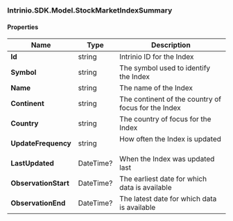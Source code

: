 [//]: # (CLASS:Intrinio.SDK.Model.StockMarketIndexSummary)

[//]: # (KIND:object)

### Intrinio.SDK.Model.StockMarketIndexSummary
#### Properties

[//]: # (START_DEFINITION)

Name | Type | Description
------------ | ------------- | -------------
**Id** | string | Intrinio ID for the Index &nbsp;
**Symbol** | string | The symbol used to identify the Index &nbsp;
**Name** | string | The name of the Index &nbsp;
**Continent** | string | The continent of the country of focus for the Index &nbsp;
**Country** | string | The country of focus for the Index &nbsp;
**UpdateFrequency** | string | How often the Index is updated &nbsp;
**LastUpdated** | DateTime? | When the Index was updated last &nbsp;
**ObservationStart** | DateTime? | The earliest date for which data is available &nbsp;
**ObservationEnd** | DateTime? | The latest date for which data is available &nbsp;

[//]: # (END_DEFINITION)



